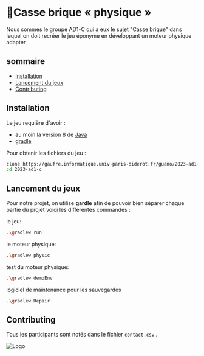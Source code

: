 
# 🧱Casse brique « physique » 

Nous sommes le groupe AD1-C qui a eux le [sujet](https://moodle.u-paris.fr/pluginfile.php/2299294/mod_resource/content/4/Projet_breakout.pdf) "Casse brique" dans lequel on doit recréer le jeu éponyme en développant un moteur physique adapter
## sommaire

- [Installation](#Installation)
- [Lancement du jeux](#Lancement-du-jeux)
- [Contributing](#Contributing)

## Installation

Le jeu requière d'avoir :
  - au moin la version 8 de [Java](https://www.java.com/en/download/manual.jsp)
  - [gradle](https://gradle.org/install/)

Pour obtenir les fichiers du jeu :
```bash
clone https://gaufre.informatique.univ-paris-diderot.fr/guano/2023-ad1-c.git
cd 2023-ad1-c
```
    
## Lancement du jeux

Pour notre projet, on utilise **gardle** afin de pouvoir bien séparer chaque partie du projet voici les differentes commandes : 

le jeu:
```bash
.\gradlew run
```

le moteur physique:
```bash
.\gradlew physic
```

test du moteur physique:
```bash
.\gradlew demoEnv
```

logiciel de maintenance pour les sauvegardes 
```bash
.\gradlew Repair
```

## Contributing

Tous les participants sont notés dans le fichier `contact.csv` .




![Logo](https://blogs.aphp.fr/wp-content/blogs.dir/214/files/2022/05/UniversiteParisCite_logo_horizontal_couleur_CMJN.jpg)

